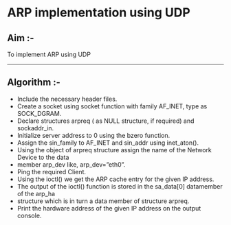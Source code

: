 # ARP implementation using UDP

## Aim :-

To implement ARP using UDP

---

## Algorithm :-

- Include the necessary header files.
- Create a socket using socket function with family AF_INET, type as SOCK_DGRAM.
- Declare structures arpreq ( as NULL structure, if required) and sockaddr_in.
- Initialize server address to 0 using the bzero function.
- Assign the sin_family to AF_INET and sin_addr using inet_aton().
- Using the object of arpreq structure assign the name of the Network Device to the data
- member arp_dev like, arp_dev=”eth0”.
- Ping the required Client.
- Using the ioctl() we get the ARP cache entry for the given IP address.
- The output of the ioctl() function is stored in the sa_data[0] datamember of the arp_ha
- structure which is in turn a data member of structure arpreq.
- Print the hardware address of the given IP address on the output console.
